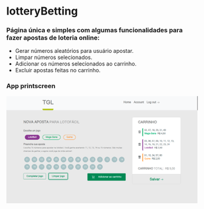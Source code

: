 # lotteryBetting

### Página única e simples com algumas funcionalidades para fazer apostas de loteria online:
- Gerar números aleatórios para usuário apostar.
- Limpar números selecionados.
- Adicionar os números selecionados ao carrinho.
- Excluir apostas feitas no carrinho.

### App printscreen

![printscreen app](https://github.com/igorOsantana/lotteryBetting/blob/main/lotteryBetting.png)
